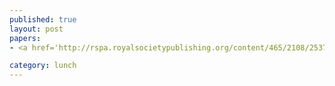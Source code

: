 ```yaml
---
published: true
layout: post
papers:
- <a href='http://rspa.royalsocietypublishing.org/content/465/2108/2537.abstract'>The mother of all protocols&#58; restructuring quantum informations family tree, Abeyesinghe2009</a>

category: lunch
---
```

